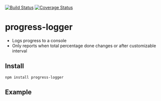 [![Build Status](https://travis-ci.org/ruzicka/string-insert-multi.svg?branch=master)](https://travis-ci.org/ruzicka/progress-logger)
[![Coverage Status](https://coveralls.io/repos/github/ruzicka/string-insert-multi/badge.svg?branch=master)](https://coveralls.io/github/ruzicka/progress-logger?branch=master)
# progress-logger

- Logs progress to a console
- Only reports when total percentage done changes or after customizable interval

## Install

```
npm install progress-logger 
``` 

## Example

```typescript

``` 

